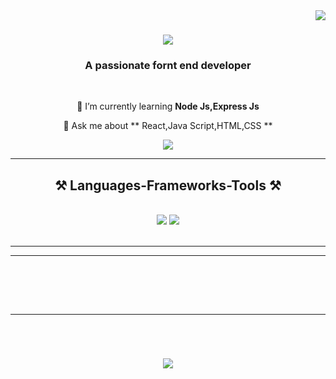 <img align="right" src="https://visitor-badge.laobi.icu/badge?page_id=MD-MahediHasan.MD-MahediHasan" />

<h1 align="center">
    <img src="https://readme-typing-svg.herokuapp.com/?font=Righteous&size=35&center=true&vCenter=true&width=500&height=70&duration=4000&lines=Hi+There!+👋;+I'm+Mahedi+Hasan!;" />
</h1>

<h3 align="center">A passionate fornt end developer</h3>

<br/>

<div align="center">
 

 
 🌱 I’m currently learning **Node Js,Express Js**

💬 Ask me about ** React,Java Script,HTML,CSS **


 </div>
 
<div align="center"> 
  <a href="mailto:mahediuu126@gmail.com">
    <img src="https://img.shields.io/badge/Gmail-333333?style=for-the-badge&logo=gmail&logoColor=red" />
  </a>
 
</div>

 <hr/>
 
<h2 align="center">⚒️ Languages-Frameworks-Tools ⚒️</h2>
<br/>
<div align="center">
    <img src="https://skillicons.dev/icons?i=react,bootstrap,html,css,vscode,github,figma,tailwind" />
    <img src="https://skillicons.dev/icons?i=javascript,c,java,mysql" /><br>
</div>

<br/>
<hr/>



<hr/>


<br>


<br/><br/>

<hr/>

<br/>

<h1 align="center">
    <img src="https://readme-typing-svg.herokuapp.com/?font=Righteous&size=35&center=true&vCenter=true&width=500&height=70&duration=4000&lines=Thanks+For+Visiting!;" />
</h1>

<br/>
